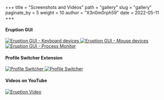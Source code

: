 +++
title = "Screenshots and Videos"
path = "gallery"
slug = "gallery"
paginate_by = 5
weight = 10
author = "X3n0m0rph59"
date = 2022-05-11
+++

<div class="pswp-gallery pswp-gallery--single-column" id="my-gallery">
  <h4>Eruption GUI</h4>

  <a href="/img/screenshot-01.png"
    data-pswp-width="1492"
    data-pswp-height="881"
    target="_blank">
    <img src="/img/screenshot-01.png" alt="Eruption GUI - Keyboard devices" />
  </a>
  <a href="/img/screenshot-02.png"
    data-pswp-width="1492"
    data-pswp-height="881"
    target="_blank">
    <img src="/img/screenshot-02.png" alt="Eruption GUI - Mouse devices" />
  </a>
 <a href="/img/screenshot-03.png"
    data-pswp-width="1492"
    data-pswp-height="881"
    target="_blank">
    <img src="/img/screenshot-03.png" alt="Eruption GUI - Process Monitor" />
  </a>

  <h4>Profile Switcher Extension</h4>

  <a href="/img/screenshot-profile-switcher-01.jpg"
    data-pswp-width="353"
    data-pswp-height="546"
    target="_blank">
    <img src="/img/screenshot-profile-switcher-01.jpg" alt="Profile Switcher" />
  </a>
  <a href="/img/screenshot-profile-switcher-02.jpg"
    data-pswp-width="435"
    data-pswp-height="1080"
    target="_blank">
    <img src="/img/screenshot-profile-switcher-02.jpg" alt="Profile Switcher" />
  </a>
  </div>
</div>

<div class="spacer-xs"></div>

#### Videos on YouTube

[![Eruption Video](https://img.youtube.com/vi/ig_71zg14nQ/0.jpg)](https://www.youtube.com/watch?v=ig_71zg14nQ)


<script type="module">
import Lightbox from '/js/photoswipe/photoswipe-lightbox.esm.min.js';
const lightbox = new Lightbox({
  gallery: '#my-gallery',
  children: 'a',
  pswpModule: () => import('/js/photoswipe/photoswipe.esm.min.js')
});
lightbox.init();
</script>

<link rel="stylesheet" href="/css/photoswipe.css">
